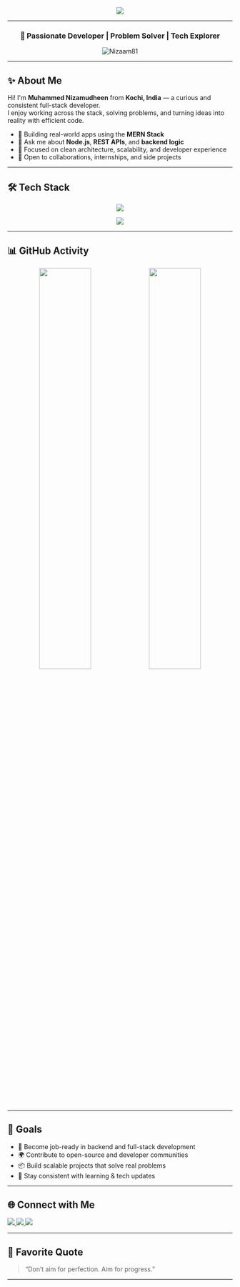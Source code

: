<!-- Animated Header Typing -->
<p align="center">
  <img src="https://readme-typing-svg.herokuapp.com/?lines=Hi+there,+I'm+Muhammed+Nizamudheen+K;Full-stack+Web+Developer;MERN+Stack+Enthusiast;Always+learning+new+things&center=true&width=500&height=45&color=00ffff&vCenter=true&size=20" />
</p>

---

<h3 align="center">🚀 Passionate Developer | Problem Solver | Tech Explorer</h3>

<p align="center">
  <img src="https://komarev.com/ghpvc/?username=Nizaam81&label=Profile%20Views&color=0e75b6&style=flat-square" alt="Nizaam81" />
</p>

---

## ✨ About Me

Hi! I'm **Muhammed Nizamudheen** from **Kochi, India** — a curious and consistent full-stack developer.  
I enjoy working across the stack, solving problems, and turning ideas into reality with efficient code.

- 🔭 Building real-world apps using the **MERN Stack**
- 💬 Ask me about **Node.js**, **REST APIs**, and **backend logic**
- 🧠 Focused on clean architecture, scalability, and developer experience
- 🤝 Open to collaborations, internships, and side projects

---

## 🛠 Tech Stack

<div align="center">
  <img src="https://skillicons.dev/icons?i=js,ts,html,css,react,nodejs,express,mongodb,postgres,mysql,sqlite,tailwind,git,github,vscode,postman,figma" />
</div>

<p align="center">
  <img src="https://img.shields.io/badge/Eraser.io-Diagramming-blueviolet?style=flat-square" />
</p>

---

## 📊 GitHub Activity

<p align="center">
  <img src="https://github-readme-stats.vercel.app/api?username=Nizaam81&show_icons=true&theme=radical&hide_border=true" width="48%" />
  <img src="https://github-readme-streak-stats.herokuapp.com/?user=Nizaam81&theme=radical&hide_border=true" width="48%" />
</p>

---

## 🚀 Goals

- 🔧 Become job-ready in backend and full-stack development  
- 🌍 Contribute to open-source and developer communities  
- 📦 Build scalable projects that solve real problems  
- 📘 Stay consistent with learning & tech updates  

---

## 🌐 Connect with Me

<p align="left">
  <a href="https://www.linkedin.com/in/nizam-software" target="_blank">
    <img src="https://img.shields.io/badge/LinkedIn-blue?style=for-the-badge&logo=linkedin&logoColor=white" />
  </a>
  <a href="mailto:mnizamudheen81@gmail.com">
    <img src="https://img.shields.io/badge/Gmail-D14836?style=for-the-badge&logo=gmail&logoColor=white" />
  </a>
  <a href="https://instagram.com/nizx_m_" target="_blank">
    <img src="https://img.shields.io/badge/Instagram-E4405F?style=for-the-badge&logo=instagram&logoColor=white" />
  </a>
</p>

---

## 💬 Favorite Quote

> “Don’t aim for perfection. Aim for progress.”

---
